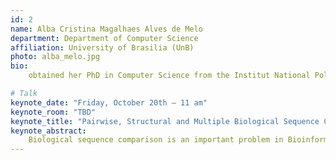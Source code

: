 ```yaml
---
id: 2
name: Alba Cristina Magalhaes Alves de Melo
department: Department of Computer Science
affiliation: University of Brasilia (UnB)
photo: alba_melo.jpg
bio:
    obtained her PhD in Computer Science from the Institut National Polytechnique de Grenoble (INPG), France, in 1996. Since 1997, she works at the Department of Computer Science at the University of Brasilia, Brazil, where she is Full Professor. Prof. Melo is IEEE Senior Member, Latin America Coordinator of the IEEE Technical Community of Parallel Processing (TCPP), Member of the BRICS (Brazil, Russia, India, China and South Africa) Working Group on High Performance Computing, Brazilian CNPq Researcher level 1C and Member of the Council of the Brazilian Computer Society. Prof. Melo is Associate Editor of many prestigious journals such as IEEE Transactions on Computers, Journal of Parallel and Distributed Computing and Future Generation Computer Systems. She has also served as Program Committee Member in many prestigious conferences such as IPDPS, Supercomputing, ICPP, ICS, Euro-Par, CCGrid, Cluster, ISC, SBAC-PAD and HiPC. Her research interests are high performance computing, bioinformatics and cloud computing.

# Talk
keynote_date: "Friday, October 20th — 11 am"
keynote_room: "TBD"
keynote_title: "Pairwise, Structural and Multiple Biological Sequence Comparison in HPC Platforms: the Quest for the Optimal Solution"
keynote_abstract:
    Biological sequence comparison is an important problem in Bioinformatics and its goal is to define how similar the sequences are, producing a score, and highlighting their similarities, producing an alignment. There are many ways to compare biological sequences and all of them require high performance computing solutions, when the optimal solution is needed. In this talk, we will deal with three types of sequence comparison. First, we discuss pairwise sequence comparison, which is often solved with dynamic programming using variants of the Smith-Waterman algorithm, producing the optimal solution with time complexity O(n^2), where n is the length of the sequences. We present our MASA tools, which can be used in CPU or GPU to pairwise compare long DNA sequences. The last version of MASA for GPUs (MASA-CUDAlign-MultiBP) attained the best performance in the literature in 2021. Then, we examine the structural RNA alignment problem, that is also solved with dynamic programming, using the Sankoff algorithm, with time complexity O(n^6). We present our CUDA-Sankoff tool and show that it has very good speedups. Next, we discuss the multiple sequence alignment (MSA) problem, which is proven NP-Complete. We present our PA-Star CPU-based tool, which executes a variant of the A-Star algorithm to compute the optimal MSA. We show that PA-Star is able to compare multiple sequences in reduced time, when compared to the literature. At the end of the talk, we will do a covid-19 case study, showing how our three tools are used to compare SARS-CoV-2 sequences.
---
```

